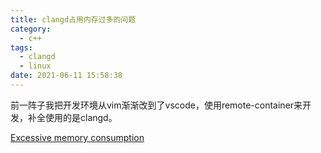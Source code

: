 ```yaml
---
title: clangd占用内存过多的问题
category:
  - c++
tags:
  - clangd
  - linux
date: 2021-06-11 15:58:38
---
```


前一阵子我把开发环境从vim渐渐改到了vscode，使用remote-container来开发，补全使用的是clangd。
<!-- more -->

[Excessive memory consumption](https://github.com/clangd/clangd/issues/251)
